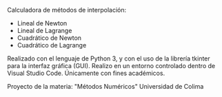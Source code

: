 Calculadora de métodos de interpolación:
- Lineal de Newton
- Lineal de Lagrange
- Cuadrático de Newton
- Cuadrático de Lagrange

Realizado con el lenguaje de Python 3, y con el uso de la librería tkinter para la interfaz gráfica (GUI).
Realizo en un entorno controlado dentro de Visual Studio Code. 
Únicamente con fines académicos.

Proyecto de la materia: "Métodos Numéricos"
Universidad de Colima
